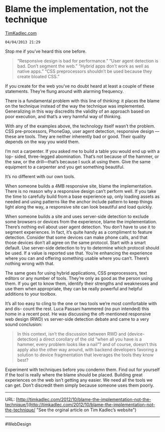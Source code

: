 # Blame the implementation, not the technique

[TimKadlec.com](https://timkadlec.com/ "Visit Tim Kadlec’s website")

`04/04/2013 21:29`

Stop me if you’ve heard this one before.

> “Responsive design is bad for performance.”
> “User agent detection is bad. Don’t segment the web.”
> “Hybrid apps don’t work as well as native apps.”
> “CSS preprocessors shouldn’t be used because they create bloated CSS.”

If you create for the web you’ve no doubt heard at least a couple of these statements. They’re flung around with alarming frequency.

There is a fundamental problem with this line of thinking: it places the blame on the technique instead of the way the technique was implemented. Generalizing in this way discredits the validity of an approach based on poor execution, and that’s a very harmful way of thinking.

With any of the examples above, the technology itself wasn’t the problem. CSS pre-processors, PhoneGap, user agent detection, responsive design — these are tools. They are neither inherently bad or good. Their quality depends on the way you wield them.

I’m not a carpenter. If you asked me to build a table you would end up with a lop- sided, three-legged abomination. That’s not because of the hammer, or the saw, or the drill—that’s because I suck at using them. Give the same equipment to a carpenter and you get something beautiful.

It’s no different with our own tools.

When someone builds a 4MB responsive site, blame the implementation. There is no reason why a responsive design can’t perform well. If you take the time to carefully build from a base experience up, only loading assets as needed and using patterns like the anchor include pattern to keep things light along the way, a responsive site can look beautiful and load quickly.

When someone builds a site and uses server-side detection to exclude some browsers or devices from the experience, blame the implementation. There’s nothing evil about user agent detection. You don’t have to use it to segment experiences. In fact, it’s quite handy as a compliment to feature detection. Consider that some devices can make phone calls, and that those devices don’t all agree on the same protocol. Start with a smart default. Use server-side detection to try to determine which protocol should be used. If a value is reported use that. You’re enhancing the experience where you can and offering something usable where you can’t. There’s nothing wrong with that.

The same goes for using hybrid applications, CSS preprocessors, text editors or any number of tools. They’re only as good as the person using them. If you get to know them, identify their strengths and weaknesses and use them when appropriate, they can be really powerful and helpful additions to your toolbox.

It’s all too easy to cling to the one or two tools we’re most comfortable with and dis- count the rest. Luca Passani hammered (no pun intended) this home in a recent post. He was discussing the oft-mentioned responsive web design (RWD) vs server-side detection debate and came to a very sound conclusion:

> In this context, isn’t the discussion between RWD and {device-detection} a direct corollary of the old “when all you have is a hammer, every problem looks like a nail”? and of course, doesn’t this apply also the other way around, with backend developers favoring a solution to device fragmentation that leverages the tools they know best?

Experiment with techniques before you condemn them. Find out for yourself if the tool is really where the blame should be placed.
Building great experiences on the web isn’t getting any easier. We need all the tools we can get. Don’t discredit them simply because someone uses them poorly.

---

URL: [http://timkadlec.com/2012/10/blame-the-implementation-not-the-technique/](http://timkadlec.com/2012/10/blame-the-implementation-not-the-technique/ "See the orginal article on Tim Kadlec’s website")

---

#WebDesign